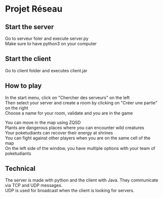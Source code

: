 # Projet Réseau

## Start the server

Go to serveur foler and execute server.py  
Make sure to have python3 on your computer

## Start the client

Go to client folder and executes client.jar

## How to play

In the start menu, click on "Chercher des serveurs" on the left  
Then select your server and create a room by clicking on "Créer une partie" on the right  
Choose a name for your room, validate and you are in the game  
  
You can move in the map using ZQSD  
Plants are dangerous places where you can encounter wild creatures  
Your poketudiants can recover their energy at shrines  
You can fight against other players when you are on the same cell of the map  
On the left side of the window, you have multiple options with your team of poketudiants  

## Technical

The server is made with python and the client with Java. They communicate via TCP and UDP messages.  
UDP is used for broadcast when the client is looking for servers.  
